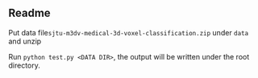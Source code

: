 ## Readme

Put data file`sjtu-m3dv-medical-3d-voxel-classification.zip` under `data` and unzip

Run `python test.py <DATA DIR>`, the output will be written under the root directory.
